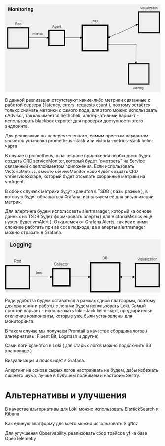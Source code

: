 ![monitoring](/images/monitoring.png?raw=true)

В данной реализации отсутствуют какие-либо метрики связанные с работой сервера ( latency, errors, requests count ), поэтому остаётся только снимать метрики с самого пода, для этого можно использовать cAdvisor, так как имеется helthchek, альтернативный вариант - использовать  blackbox exporter для проверки доступности этого эндпоинта.

Для реализации вышеперечисленного, самым простым вариантом является установка prometheus-stack или victoria-metrics-stack helm-чарта

В случае с prometheus, в namespace приложения необходимо будет создать CRD serviceMonitor, который будет "смотреть" на Service связанный с деплойментом приложения. Если использовать VictoriaMetrics, вместо  serviceMonitor надо будет создать CRD vmServiceScrape, который будет отсылать собранные метрики на vmAgent.

В обоих случаях метрики будут хранится в TSDB ( базы разные ), в которую будет обращаться Grafana, используем её для визуализации метрик. 

Для алертинга будем использовать alertmanager, который на основе данных из TSDB будет формировать алерты ( для VictoriaMetrics ещё нужен будет vmAlert ). Откажемся от Grafana Alerts, так как с ними сложнее работать при as code подходе, да и алерты alertmanager можно отразить в Grafana.



![logging](/images/logging.png?raw=true)

Ради удобства будем оставаться в рамках одной платформы, поэтому для хранения и работы c логами будем использовать Loki. Самый простой вариант - использовать loki-stack helm-чарт, предварительн отключив компоненты, которые уже были установлены для мониторинга.

В таком случае мы получаем Promtail в качестве сборщика логов ( альтернативы: Fluent Bit, Logstash и другие) 

Сами логи хранятся в Loki ( для старых логов можно подключить S3 хранилище )

Визуализация и поиск идёт в Grafana. 

Алертинг на основе сырых логов настраивать не будем, дабы избежать лишнего шума, лучше в будущем поднимем и настроим  Sentry.



# Альтернативы и улучшения

В качестве альтернативы для Loki можно использовать ElastickSearch и Kibana

Как единую платформу для всего можно использовать SigNoz

Для улучшения Observability, реализовать cбор трэйсов yf на базе OpenTelemetry
